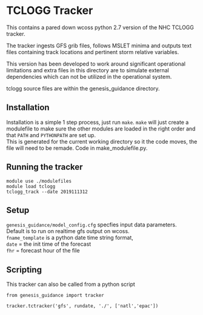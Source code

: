 # TCLOGG Tracker

This contains a pared down wcoss python 2.7 version of the NHC TCLOGG tracker.

The tracker ingests GFS grib files, follows MSLET minima and outputs text files
containing track locations and pertinent storm relative variables.

This version has been developed to work around significant operational limitations and
extra files in this directory are to simulate external dependencies which can not be utilized
in the operational system.

tclogg source files are within the genesis_guidance directory.


## Installation

Installation is a simple 1 step process, just run `make`.
`make` will just create a modulefile to make sure the other modules are loaded in the right order and that `PATH` and `PYTHONPATH` are set up.  
This is generated for the current working directory so it the code moves, the file will need to be remade.  Code in make_modulefile.py. 


## Running the tracker

    module use ./modulefiles
    module load tclogg 
    tclogg_track --date 2019111312  


## Setup

`genesis_guidance/model_config.cfg` specfies input data parameters.  
Default is to run on realtime gfs output on wcoss.  
`fname_template` is a python date time string format,  
`date` = the init time of the forecast   
`fhr` = forecast hour of the file  
 

## Scripting

This tracker can also be called from a python script

    from genesis_guidance import tracker

    tracker.tctracker('gfs', rundate, './', ['natl','epac'])
